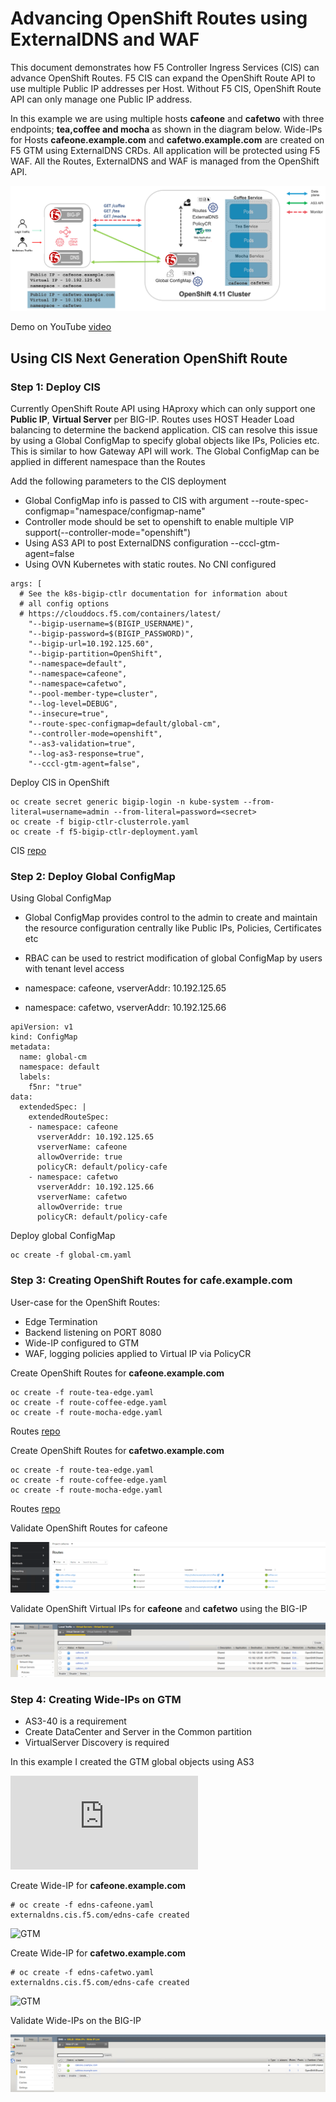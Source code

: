 # Advancing OpenShift Routes using ExternalDNS and WAF

This document demonstrates how F5 Controller Ingress Services (CIS) can advance OpenShift Routes. F5 CIS can expand the OpenShift Route API to use multiple Public IP addresses per Host. Without F5 CIS, OpenShift Route API can only manage one Public IP address. 

In this example we are using multiple hosts **cafeone** and **cafetwo** with three endpoints; **tea,coffee and mocha** as shown in the diagram below. Wide-IPs for Hosts **cafeone.example.com** and **cafetwo.example.com** are created on F5 GTM using ExternalDNS CRDs. All application will be protected using F5 WAF. All the Routes, ExternalDNS and WAF is managed from the OpenShift API.

![architecture](https://github.com/mdditt2000/openshift-4-11/blob/main/next-gen-routes-2-11/diagram/2022-12-06_15-50-57.png)

Demo on YouTube [video]()

## Using CIS Next Generation OpenShift Route

### Step 1: Deploy CIS

Currently OpenShift Route API using HAproxy which can only support one **Public IP**, **Virtual Server** per BIG-IP. Routes uses HOST Header Load balancing to determine the backend application. CIS can resolve this issue by using a Global ConfigMap to specify global objects like IPs, Policies etc. This is similar to how Gateway API will work. The Global ConfigMap can be applied in different namespace than the Routes

Add the following parameters to the CIS deployment

* Global ConfigMap info is passed to CIS with argument --route-spec-configmap="namespace/configmap-name"
* Controller mode should be set to openshift to enable multiple VIP support(--controller-mode="openshift")
* Using AS3 API to post ExternalDNS configuration --cccl-gtm-agent=false
* Using OVN Kubernetes with static routes. No CNI configured

```
args: [
  # See the k8s-bigip-ctlr documentation for information about
  # all config options
  # https://clouddocs.f5.com/containers/latest/
    "--bigip-username=$(BIGIP_USERNAME)",
    "--bigip-password=$(BIGIP_PASSWORD)",
    "--bigip-url=10.192.125.60",
    "--bigip-partition=OpenShift",
    "--namespace=default",
    "--namespace=cafeone",
    "--namespace=cafetwo",
    "--pool-member-type=cluster",
    "--log-level=DEBUG",
    "--insecure=true",
    "--route-spec-configmap=default/global-cm",
    "--controller-mode=openshift",
    "--as3-validation=true",
    "--log-as3-response=true",
    "--cccl-gtm-agent=false",
```

Deploy CIS in OpenShift

```
oc create secret generic bigip-login -n kube-system --from-literal=username=admin --from-literal=password=<secret>
oc create -f bigip-ctlr-clusterrole.yaml
oc create -f f5-bigip-ctlr-deployment.yaml
```

CIS [repo](https://github.com/mdditt2000/openshift-4-11/tree/main/next-gen-routes-2-11/cis)

### Step 2: Deploy Global ConfigMap

Using Global ConfigMap

* Global ConfigMap provides control to the admin to create and maintain the resource configuration centrally like Public IPs, Policies, Certificates etc
* RBAC can be used to restrict modification of global ConfigMap by users with tenant level access

* namespace: cafeone, vserverAddr: 10.192.125.65
* namespace: cafetwo, vserverAddr: 10.192.125.66

```
apiVersion: v1
kind: ConfigMap
metadata:
  name: global-cm
  namespace: default
  labels:
    f5nr: "true"
data:
  extendedSpec: |
    extendedRouteSpec:
    - namespace: cafeone
      vserverAddr: 10.192.125.65
      vserverName: cafeone
      allowOverride: true
      policyCR: default/policy-cafe
    - namespace: cafetwo
      vserverAddr: 10.192.125.66
      vserverName: cafetwo
      allowOverride: true
      policyCR: default/policy-cafe
```

Deploy global ConfigMap

```
oc create -f global-cm.yaml
```

### Step 3: Creating OpenShift Routes for cafe.example.com

User-case for the OpenShift Routes:

- Edge Termination
- Backend listening on PORT 8080
- Wide-IP configured to GTM
- WAF, logging policies applied to Virtual IP via PolicyCR

Create OpenShift Routes for **cafeone.example.com**

```
oc create -f route-tea-edge.yaml
oc create -f route-coffee-edge.yaml
oc create -f route-mocha-edge.yaml
```
Routes [repo](https://github.com/mdditt2000/openshift-4-11/tree/main/next-gen-routes-2-11/ocp-route/cafeone/route)

Create OpenShift Routes for **cafetwo.example.com**

```
oc create -f route-tea-edge.yaml
oc create -f route-coffee-edge.yaml
oc create -f route-mocha-edge.yaml
```
Routes [repo](https://github.com/mdditt2000/openshift-4-11/tree/main/next-gen-routes-2-11/ocp-route/cafetwo/route)

Validate OpenShift Routes for cafeone

![openshift](https://github.com/mdditt2000/openshift-4-11/blob/main/next-gen-routes-2-11/diagram/2022-12-06_16-49-29.png)

Validate OpenShift Virtual IPs for **cafeone** and **cafetwo** using the BIG-IP

![big-ip](https://github.com/mdditt2000/openshift-4-11/blob/main/next-gen-routes-2-11/diagram/2022-12-06_16-50-18.png)

### Step 4: Creating Wide-IPs on GTM

* AS3-40 is a requirement
* Create DataCenter and Server in the Common partition
* VirtualServer Discovery is required

In this example I created the GTM global objects using AS3

![AS3](https://github.com/mdditt2000/openshift-4-11/blob/main/next-gen-routes-2-11/bigip-gslb-common/bigip-gslb-common.json)

Create Wide-IP for **cafeone.example.com**

```
# oc create -f edns-cafeone.yaml
externaldns.cis.f5.com/edns-cafe created
```

![GTM](https://github.com/mdditt2000/openshift-4-11/tree/main/next-gen-routes-2-11/ocp-route/cafeone/crd)

Create Wide-IP for **cafetwo.example.com**

```
# oc create -f edns-cafetwo.yaml
externaldns.cis.f5.com/edns-cafe created
```

![GTM](https://github.com/mdditt2000/openshift-4-11/tree/main/next-gen-routes-2-11/ocp-route/cafetwo/crd)

Validate Wide-IPs on the BIG-IP

![WIDE-IP](https://github.com/mdditt2000/openshift-4-11/blob/main/next-gen-routes-2-11/diagram/2022-12-06_17-03-01.png)

